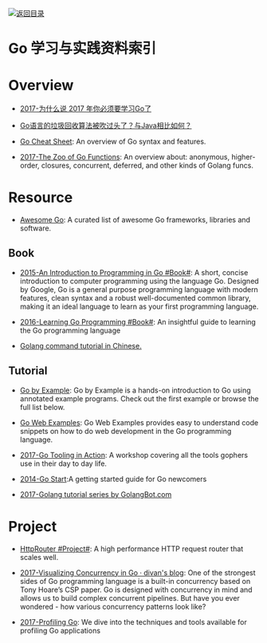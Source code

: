 [![返回目录](https://parg.co/UGo)](https://parg.co/b4z) 
 
 
# Go 学习与实践资料索引


# Overview


- [2017-为什么说 2017 年你必须要学习Go了](http://mp.weixin.qq.com/s/hQLUjvttTPgfd9qO1l-i6A)

- [Go语言的垃圾回收算法被吹过头了？与Java相比如何？](http://mp.weixin.qq.com/s/9Uj1E3VO7Cd-6G_xZS_zoQ)

- [Go Cheat Sheet](https://github.com/a8m/go-lang-cheat-sheet): An overview of Go syntax and features.

- [2017-The Zoo of Go Functions](https://parg.co/U5u): An overview about: anonymous, higher-order, closures, concurrent, deferred, and other kinds of Golang funcs.

# Resource

- [Awesome Go](https://github.com/avelino/awesome-go): A curated list of awesome Go frameworks, libraries and software.

## Book



- [2015-An Introduction to Programming in Go #Book#](http://www.golang-book.com/): A short, concise introduction to computer programming using the language Go. Designed by Google, Go is a general purpose programming language with modern features, clean syntax and a robust well-documented common library, making it an ideal language to learn as your first programming language.

- [2016-Learning Go Programming #Book#](https://parg.co/b21): An insightful guide to learning the Go programming language

- [Golang command tutorial in Chinese.](https://github.com/hyper0x/go_command_tutorial)


## Tutorial

- [Go by Example](https://gobyexample.com/): Go by Example is a hands-on introduction to Go using annotated example programs. Check out the first example or browse the full list below.


- [Go Web Examples](https://gowebexamples.github.io/): Go Web Examples provides easy to understand code snippets on how to do web development in the Go programming language.


- [2017-Go Tooling in Action](https://github.com/campoy/go-tooling-workshop): A workshop covering all the tools gophers use in their day to day life.

- [2014-Go Start](https://github.com/alco/gostart):A getting started guide for Go newcomers

- [2017-Golang tutorial series by GolangBot.com](https://golangbot.com/learn-golang-series/)

# Project

- [HttpRouter #Project#](https://github.com/julienschmidt/httprouter): A high performance HTTP request router that scales well.

- [2017-Visualizing Concurrency in Go · divan's blog](http://divan.github.io/posts/go_concurrency_visualize/): One of the strongest sides of Go programming language is a built-in concurrency based on Tony Hoare’s CSP paper. Go is designed with concurrency in mind and allows us to build complex concurrent pipelines. But have you ever wondered - how various concurrency patterns look like?

- [2017-Profiling Go](http://www.integralist.co.uk/posts/profiling-go/):  We dive into the techniques and tools available for profiling Go applications
